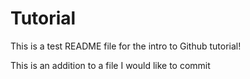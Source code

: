 # Tutorial

This is a test README file for the intro to Github tutorial!

This is an addition to a file I would like to commit